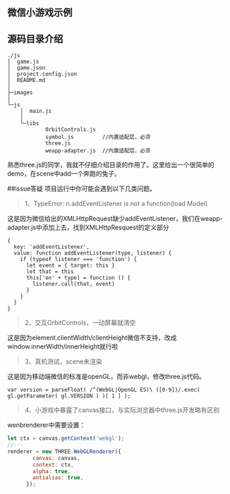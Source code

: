 ## 微信小游戏示例

## 源码目录介绍
```
./js
│  game.js
│  game.json
│  project.config.json      
│  README.md
│
├─images
│
└─js
    │  main.js
    │
    └─libs
            OrbitControls.js
            symbol.js         //内置适配层，必须
            three.js
            weapp-adapter.js  //内置适配层，必须
```
熟悉three.js的同学，我就不仔细介绍目录的作用了。这里给出一个很简单的demo，在scene中add一个奔跑的兔子。

##issue答疑
项目运行中你可能会遇到以下几类问题。
> 1、TypeError: n.addEventListener is not a function(load Model)

这是因为微信给出的XMLHttpRequest缺少addEventListener，我们在weapp-adapter.js中添加上去，找到XMLHttpResquest的定义部分
```
{
  key: 'addEventListener',
  value: function addEventListener(type, listener) {
    if (typeof listener === 'function') {
      let event = { target: this }
      let that = this
      this['on' + type] = function () {
        listener.call(that, event)
      }
    }
  }
}
```

> 2、交互OrbitControls，一动屏幕就清空

这是因为element.clientWidth/clientHeight微信不支持，改成window.innerWidth/innerHeight就行啦

> 3、真机测试，scene未渲染

这是因为移动端微信的标准是openGL，而非webgl，修改three.js代码。
```
var version = parseFloat( /^(WebGL|OpenGL ES)\ ([0-9])/.exec( gl.getParameter( gl.VERSION ) )[ 1 ] );  
```

> 4、小游戏中暴露了canvas接口，与实际浏览器中three.js开发略有区别

wenbrenderer中需要设置：

```javascript
let ctx = canvas.getContext('webgl');
//···
renderer = new THREE.WebGLRenderer({
        canvas: canvas,
        context: ctx,
        alpha: true,
        antialias: true,
      });
```
